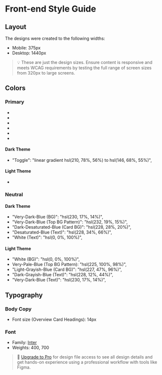 # Front-end Style Guide

## Layout

The designs were created to the following widths:

- Mobile: 375px
- Desktop: 1440px

> 💡 These are just the design sizes. Ensure content is responsive and meets WCAG requirements by testing the full range of screen sizes from 320px to large screens.

## Colors

### Primary

- 
- 

- 
- 
- 
- 

#### Dark Theme

- "Toggle": "linear gradient hsl(210, 78%, 56%) to hsl(146, 68%, 55%)",

#### Light Theme

- 

### Neutral

#### Dark Theme

- "Very-Dark-Blue (BG)": "hsl(230, 17%, 14%)",
- "Very-Dark-Blue (Top BG Pattern)": "hsl(232, 19%, 15%)",
- "Dark-Desaturated-Blue (Card BG)": "hsl(228, 28%, 20%)",
- "Desaturated-Blue (Text)": "hsl(228, 34%, 66%)",
- "White (Text)": "hsl(0, 0%, 100%)",

#### Light Theme

- "White (BG)": "hsl(0, 0%, 100%)",
- Very-Pale-Blue (Top BG Pattern): "hsl(225, 100%, 98%)",
- "Light-Grayish-Blue (Card BG)": "hsl(227, 47%, 96%)",
- "Dark-Grayish-Blue (Text)": "hsl(228, 12%, 44%)",
- "Very-Dark-Blue (Text)": "hsl(230, 17%, 14%)",

## Typography

### Body Copy

- Font size (Overview Card Headings): 14px

### Font

- Family: [Inter](https://fonts.google.com/specimen/Inter)
- Weights: 400, 700

> 💎 [Upgrade to Pro](https://www.frontendmentor.io/pro?ref=style-guide) for design file access to see all design details and get hands-on experience using a professional workflow with tools like Figma.

